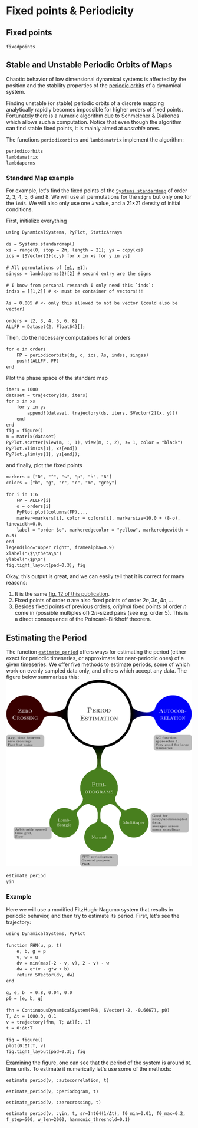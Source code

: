 # Fixed points & Periodicity

## Fixed points
```@docs
fixedpoints
```

## Stable and Unstable Periodic Orbits of Maps
Chaotic behavior
of low dimensional dynamical systems is affected by the position and the stability properties of the [periodic orbits](http://www.scholarpedia.org/article/Unstable_periodic_orbits) of a dynamical system.

Finding unstable (or stable) periodic orbits of a discrete mapping analytically
rapidly becomes impossible for higher orders of fixed points.
Fortunately there is a numeric algorithm due to
Schmelcher & Diakonos which allows such a computation. Notice that even though
the algorithm can find stable fixed points, it is mainly aimed at *unstable* ones.

The functions `periodicorbits` and `lambdamatrix` implement the algorithm:
```@docs
periodicorbits
lambdamatrix
lambdaperms
```

### Standard Map example
For example, let's find the fixed points of the [`Systems.standardmap`](@ref) of order 2, 3, 4, 5, 6
and 8. We will use all permutations for the `signs` but only one for the `inds`.
We will also only use one `λ` value, and a 21×21 density of initial conditions.

First, initialize everything
```@example MAIN
using DynamicalSystems, PyPlot, StaticArrays

ds = Systems.standardmap()
xs = range(0, stop = 2π, length = 21); ys = copy(xs)
ics = [SVector{2}(x,y) for x in xs for y in ys]

# All permutations of [±1, ±1]:
singss = lambdaperms(2)[2] # second entry are the signs

# I know from personal research I only need this `inds`:
indss = [[1,2]] # <- must be container of vectors!!!

λs = 0.005 # <- only this allowed to not be vector (could also be vector)

orders = [2, 3, 4, 5, 6, 8]
ALLFP = Dataset{2, Float64}[];
```
Then, do the necessary computations for all orders

```@example MAIN
for o in orders
    FP = periodicorbits(ds, o, ics, λs, indss, singss)
    push!(ALLFP, FP)
end
```

Plot the phase space of the standard map
```@example MAIN
iters = 1000
dataset = trajectory(ds, iters)
for x in xs
    for y in ys
        append!(dataset, trajectory(ds, iters, SVector{2}(x, y)))
    end
end
fig = figure()
m = Matrix(dataset)
PyPlot.scatter(view(m, :, 1), view(m, :, 2), s= 1, color = "black")
PyPlot.xlim(xs[1], xs[end])
PyPlot.ylim(ys[1], ys[end]);
```

and finally, plot the fixed points
```@example MAIN
markers = ["D", "^", "s", "p", "h", "8"]
colors = ["b", "g", "r", "c", "m", "grey"]

for i in 1:6
    FP = ALLFP[i]
    o = orders[i]
    PyPlot.plot(columns(FP)...,
    marker=markers[i], color = colors[i], markersize=10.0 + (8-o), linewidth=0.0,
    label = "order $o", markeredgecolor = "yellow", markeredgewidth = 0.5)
end
legend(loc="upper right", framealpha=0.9)
xlabel("\$\\theta\$")
ylabel("\$p\$")
fig.tight_layout(pad=0.3); fig
```

Okay, this output is great, and we can easily tell that it is correct for many reasons:

1. It is the same [fig. 12 of this publication](https://journals.aps.org/pre/abstract/10.1103/PhysRevE.92.012914).
2. Fixed points of order $n$ are also fixed points of order $2n, 3n, 4n, ...$
3. Besides fixed points of previous orders, *original* fixed points of
   order $n$ come in (possible multiples of) $2n$-sized pairs (see e.g. order 5).
   This is a direct consequence of the Poincaré–Birkhoff theorem.

## Estimating the Period

The function [`estimate_period`](@ref) offers ways for estimating the period (either exact for periodic timeseries, or approximate for near-periodic ones) of a given timeseries.
We offer five methods to estimate periods, some of which work on evenly sampled data only, and others which accept any data.
The figure below summarizes this:
![](https://raw.githubusercontent.com/JuliaDynamics/JuliaDynamics/master/videos/chaos/periodestimationmethods.png?raw=true)

```@docs
estimate_period
yin
```

### Example
Here we will use a modified FitzHugh-Nagumo system that results in periodic behavior, and then try to estimate its period. First, let's see the trajectory:
```@example MAIN
using DynamicalSystems, PyPlot

function FHN(u, p, t)
    e, b, g = p
    v, w = u
    dv = min(max(-2 - v, v), 2 - v) - w
    dw = e*(v - g*w + b)
    return SVector(dv, dw)
end

g, e, b  = 0.8, 0.04, 0.0
p0 = [e, b, g]

fhn = ContinuousDynamicalSystem(FHN, SVector(-2, -0.6667), p0)
T, Δt = 1000.0, 0.1
v = trajectory(fhn, T; Δt)[:, 1]
t = 0:Δt:T

fig = figure()
plot(0:Δt:T, v)
fig.tight_layout(pad=0.3); fig
```

Examining the figure, one can see that the period of the system is around `91` time units. To estimate it numerically let's use some of the methods:
```@example MAIN
estimate_period(v, :autocorrelation, t)
```
```@example MAIN
estimate_period(v, :periodogram, t)
```
```@example MAIN
estimate_period(v, :zerocrossing, t)
```
```@example MAIN
estimate_period(v, :yin, t, sr=Int64(1/Δt), f0_min=0.01, f0_max=0.2, f_step=500, w_len=2000, harmonic_threshold=0.1)
```
